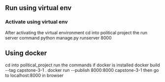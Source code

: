 ## Run using virtual env 
### Activate using virtual env
After activating the virtual environment
    cd into political project
    the run server command
        python manage.py runserver 8000

## Using docker
cd into political_project
run the commands if docker is installed
    docker build --tag capstone-3-1 .
    docker run --publish 8000:8000 capstone-3-1
    then go to localhost:8000 in browser 